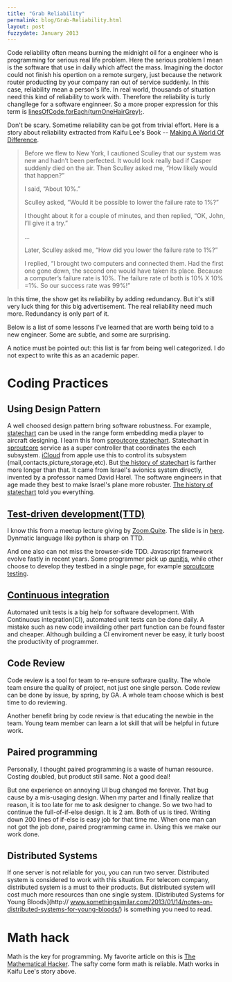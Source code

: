 ```yaml
---
title: "Grab Reliability"
permalink: blog/Grab-Reliability.html
layout: post
fuzzydate: January 2013
---
```

Code reliability often means burning the midnight oil for a engineer who is
programming for serious real life problem. Here the serious problem I mean is the 
software that use in daily which affect the mass. Imagining the doctor could not
finish his opertion on a remote surgery, just because the network router producting by 
your company ran out of service suddenly. In this case, reliability mean a person's life.
In real world, thousands of situation need this kind of reliability to work with.
Therefore the reliability is turly changllege for a software enginneer. So a more proper
expression for this term is 
[linesOfCode.forEach(turnOneHairGrey);](http://joshholt.tumblr.com/).


Don't be scary. Sometime reliability can be got from trivial effort. Here is a story 
about reliability extracted from Kaifu Lee's Book -- 
[Making A World Of Difference](http://kaifulee.diandian.com/post/2011-11-28/7231321).

> Before we flew to New York, I cautioned Sculley that our system was new and hadn’t
> been perfected. It would look really bad if Casper suddenly died on the air. Then
> Sculley asked me, “How likely would that happen?” 
>
>
> I said, “About 10%.”
>
>
> Sculley asked, “Would it be possible to lower the failure rate to 1%?”
>
>
> I thought about it for a couple of minutes, and then replied, “OK, John, I’ll give
> it a try.”
>
> 
> ...
>
>
> Later, Sculley asked me, “How did you lower the failure rate to 1%?” 
>
>
> I replied, “I brought two computers and connected them. Had the first one gone down,
> the second one would have taken its place. Because a computer’s failure rate is 10%.
> The failure rate of both is 10% X 10% =1%. So our success rate was 99%!”

In this time, the show get its reliability by adding redundancy. But it's still very
luck thing for this big advertisement. The real reliability need much more. Redundancy
is only part of it.


Below is a list of some lessons I’ve learned that are worth being told to a new engineer.
Some are subtle, and some are surprising.


A notice must be pointed out: this list is far from being well categorized. I do not expect
to write this as an academic paper.


# Coding Practices 


## Using Design Pattern
A well choosed design pattern bring software robustness. For example, 
[statechart](http://www.inf.ed.ac.uk/teaching/courses/seoc/2004_2005/resources/statecharts.pdf) can
be used in the range form embedding media player to aircraft designing. I learn this from 
[sproutcore statechart](https://github.com/sproutcore/sproutcore/tree/master/frameworks/statechart).
Statechart in [sproutcore](http://www.sproutcore.com) service as a super controller that coordinates
the each subsystem. [iCloud](https://www.icloud.com/) from apple use this to control its subsystem
(mail,contacts,picture,storage,etc). But 
[the history of statechart](http://www.wisdom.weizmann.ac.il/~harel/papers/Statecharts.History.pdf)
is farther more longer than that. It came from Israel's avionics system directly, invented by a 
professor named David Harel. The software engineers in that age made they best to make Israel's plane
more robuster. [The history of statechart](http://www.wisdom.weizmann.ac.il/~harel/papers/Statecharts.History.pdf) 
told you everything.


## [Test-driven development(TTD)](http://en.wikipedia.org/wiki/Test-driven_development)
I know this from a meetup lecture giving by [Zoom.Quite](http://about.me/zoom.quiet).
The slide is in [here](http://zoomquiet.org/res/s5/100826-PyTDD/). Dynmatic language like
python is sharp on TTD. 


And one also can not miss the browser-side TDD. Javascript framework evolve fastly in recent years.
Some programmer pick up [qunitjs](http://qunitjs.com/), while other choose to develop they testbed in a
single page, for example [sproutcore testing](https://github.com/sproutcore/sproutcore/tree/master/frameworks/testing).


## [Continuous integration](http://en.wikipedia.org/wiki/Continuous_integration)
Automated unit tests is a big help for software development. With Continuous integration(CI), automated 
unit tests can be done daily. A mistake such as new code invailding other part function can be found 
faster and cheaper. Although building a CI enviroment never be easy, it turly boost the productivity of 
 programmer.


## Code Review
Code review is a tool for team to re-ensure software quality. The whole team ensure the quality of project,
not just one single person. Code review can be done by issue, by spring, by GA. A whole team choose which is
best time to do reviewing.


Another benefit bring by code review is that educating the newbie in the team. Young team member can learn
a lot skill that will be helpful in future work.


## Paired programming
Personally, I thought paired programming is a waste of human resource. Costing doubled, but product still 
same. Not a good deal!


But one experience on annoying UI bug changed me forever. That bug cause by a mis-usaging design. When my 
parter and I finally realize that reason, it is too late for me to ask designer to change. So we two had 
to continue the full-of-if-else design. It is 2 am. Both of us is tired. Writing down 200 lines of if-else 
is easy job for that time me. When one man can not got the job done, paired programming came in. Using 
this we make our work done.


## Distributed Systems

If one server is not reliable for you, you can run two server. Distributed system is considered to work
with this situation. For telecom company, distributed system is a must to their products. But distributed
system will cost much more resources than one single system. [Distributed Systems for Young Bloods](http://
www.somethingsimilar.com/2013/01/14/notes-on-distributed-systems-for-young-bloods/) is something you need 
to read.


# Math hack
Math is the key for programming. My favorite article on this is 
[The Mathematical Hacker](http://evanmiller.org/mathematical-hacker.html). The safty come form math is reliable.
Math works in Kaifu Lee's story above.

